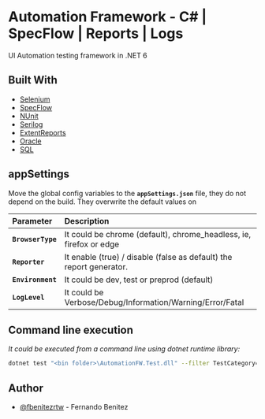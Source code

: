 # Automation Framework - C# | SpecFlow | Reports | Logs

UI Automation testing framework in .NET 6

## Built With

- [Selenium](https://www.selenium.dev/)
- [SpecFlow](https://specflow.org/)
- [NUnit](https://nunit.org/)
- [Serilog](https://serilog.net/)
- [ExtentReports](https://www.extentreports.com/)
- [Oracle](https://www.nuget.org/packages/Oracle.ManagedDataAccess.Core/)
- [SQL](https://www.nuget.org/packages/System.Data.SqlClient)


## appSettings

 Move the global config variables to the **`appSettings.json`** file, they do not depend on the build. They overwrite the default values on

| Parameter | Description                |
| :-------- | :------------------------- |
| **`BrowserType`** | It could be chrome (default), chrome_headless, ie, firefox or edge |
| **`Reporter`** | It enable (true) / disable (false as default) the report generator. |
| **`Environment`** | It could be dev, test or preprod (default) |
| **`LogLevel`** | It could be Verbose/Debug/Information/Warning/Error/Fatal |


## Command line execution
*It could be executed from a command line using dotnet runtime library:*

```bash
dotnet test "<bin folder>\AutomationFW.Test.dll" --filter TestCategory=<tag, e.g.:smoke>

```

## Author

- [@fbenitezrtw](https://github.com/fbenitezrtw) - Fernando Benitez
